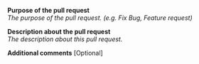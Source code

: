 **Purpose of the pull request**  
*The purpose of the pull request. (e.g. Fix Bug, Feature request)*


**Description about the pull request**  
*The description about this pull request.*


**Additional comments** [Optional]  
